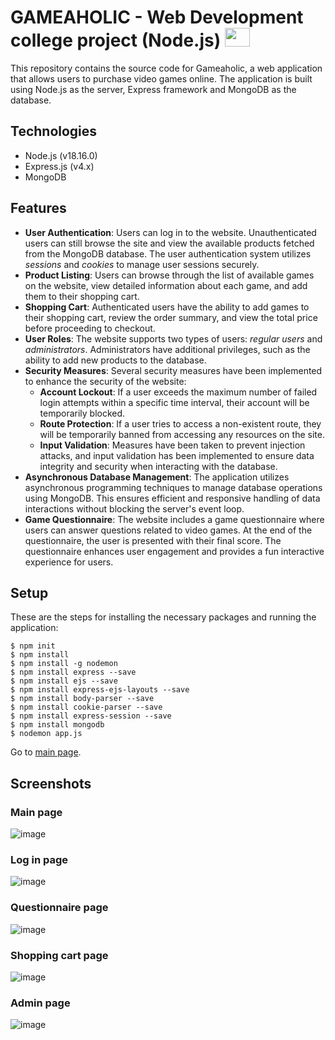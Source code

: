 
# GAMEAHOLIC - Web Development college project (Node.js) <img src="https://github.com/Carla-Husman/Gameaholic/assets/125916556/f4d9f9bd-11dd-42b8-b950-41a526d4aac9" width="40" height="30">


This repository contains the source code for Gameaholic, a web application that allows users to purchase video games online. The application is built using Node.js as the server, Express framework and MongoDB as the database.

## Technologies 

- Node.js (v18.16.0)
- Express.js (v4.x)
- MongoDB

## Features

- **User Authentication**: Users can log in to the website. Unauthenticated users can still browse the site and view the available products fetched from the MongoDB database. The user authentication system utilizes _sessions_ and _cookies_ to manage user sessions securely.
- **Product Listing**: Users can browse through the list of available games on the website, view detailed information about each game, and add them to their shopping cart.
- **Shopping Cart**: Authenticated users have the ability to add games to their shopping cart, review the order summary, and view the total price before proceeding to checkout.
- **User Roles**: The website supports two types of users: _regular users_ and _administrators_. Administrators have additional privileges, such as the ability to add new products to the database.
- **Security Measures**: Several security measures have been implemented to enhance the security of the website:
     - **Account Lockout**: If a user exceeds the maximum number of failed login attempts within a specific time interval, their account will be temporarily blocked.
    - **Route Protection**: If a user tries to access a non-existent route, they will be temporarily banned from accessing any resources on the site.
    - **Input Validation**: Measures have been taken to prevent injection attacks, and input validation has been implemented to ensure data integrity and security when interacting with the database.
- **Asynchronous Database Management**: The application utilizes asynchronous programming techniques to manage database operations using MongoDB. This ensures efficient and responsive handling of data interactions without blocking the server's event loop.
- **Game Questionnaire**: The website includes a game questionnaire where users can answer questions related to video games. At the end of the questionnaire, the user is presented with their final score. The questionnaire enhances user engagement and provides a fun interactive experience for users.

## Setup

These are the steps for installing the necessary packages and running the application:

```
$ npm init
$ npm install
$ npm install -g nodemon
$ npm install express --save
$ npm install ejs --save
$ npm install express-ejs-layouts --save
$ npm install body-parser --save
$ npm install cookie-parser --save
$ npm install express-session --save
$ npm install mongodb
$ nodemon app.js
```
Go to [main page](http://localhost:6789/).

## Screenshots
### Main page
![image](https://github.com/Carla-Husman/Gameaholic/assets/125916556/874f174f-3e42-49ab-bb73-92ee1fcad70d)

### Log in page
![image](https://github.com/Carla-Husman/Gameaholic/assets/125916556/4b36242e-4ec8-4a4e-9fcc-b248b8862c5f)

### Questionnaire page
![image](https://github.com/Carla-Husman/Gameaholic/assets/125916556/57ab02c6-cd05-4f91-b83c-1fc32813e3e4)

### Shopping cart page
![image](https://github.com/Carla-Husman/Gameaholic/assets/125916556/1c16b597-e349-4244-920b-6bb87975bde7)

### Admin page
![image](https://github.com/Carla-Husman/Gameaholic/assets/125916556/adc51cd3-06cf-459e-bbd8-deb5c9ee9b28)


